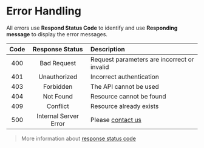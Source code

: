 # Error Handling

All errors use **Respond Status Code** to identify and use **Responding message** to display the error messages.

| Code | Response Status       | Description                                 |
| :-:  | :-:                   | :-                                          |
| 400  | Bad Request           | Request parameters are incorrect or invalid |
| 401  | Unauthorized          | Incorrect authentication                    |
| 403  | Forbidden             | The API cannot be used                      |
| 404  | Not Found             | Resource cannot be found                    |
| 409  | Conflict              | Resource already exists                     |
| 500  | Internal Server Error | Please [contact us](mailto:us@mobagel.com)  |

> More information about [response status code](http://www.w3.org/Protocols/rfc2616/rfc2616-sec10.html)